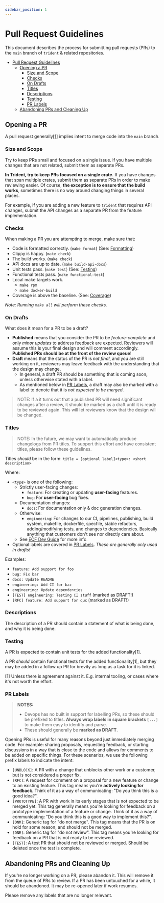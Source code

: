 ```yaml
---
sidebar_position: 1
---
```


# Pull Request Guidelines

This document describes the process for submitting pull requests (PRs) to the
`main` branch of `trident` & related repositories.

- [Pull Request Guidelines](#pull-request-guidelines)
  - [Opening a PR](#opening-a-pr)
    - [Size and Scope](#size-and-scope)
    - [Checks](#checks)
    - [On Drafts](#on-drafts)
    - [Titles](#titles)
    - [Descriptions](#descriptions)
    - [Testing](#testing)
    - [PR Labels](#pr-labels)
  - [Abandoning PRs and Cleaning Up](#abandoning-prs-and-cleaning-up)

## Opening a PR

A pull request generally[[1]](#pr-labels) implies intent to merge code into the
`main` branch.

### Size and Scope

Try to keep PRs small and focused on a single issue. If you have multiple changes
that are not related, submit them as separate PRs.

**In Trident, try to keep PRs focused on a single crate.** If you have changes that
span multiple crates, submit them as separate PRs in order to make reviewing
easier. Of course, **the exception is to ensure that the build works**, sometimes
there is no way around changing things in several places.

For example, if you are adding a new feature to `trident` that requires API
changes, submit the API changes as a separate PR from the feature
implementation.

### Checks

When making a PR you are attempting to merge, make sure that:

- Code is formatted correctly. (`make format`) (See: [Formatting](./formatting.md))
- Clippy is happy. (`make check`)
- The build works. (`make check`)
- API docs are up to date. (`make build-api-docs`)
- Unit tests pass. (`make test`) (See: [Testing](../Building/testing.md))
- Functional tests pass. (`make functional-test`)
- Local make targets work.
  - `make rpm`
  - `make docker-build`
- Coverage is above the baseline. (See: [Coverage](../Building/coverage.md))

*Note: Running `make all` will perform these checks.*

### On Drafts

What does it mean for a PR to be a draft?

- **Published** means that you consider the PR to be *feature-complete* and only
  *minor updates* to address feedback are expected. Reviewers will assume this is
  your final design and will comment accordingly. **Published PRs should be at
  the front of the review queue!**
- **Draft** means that the status of the PR is *not final*, and you
  are still working on it, reviewers may leave feedback with the understanding
  that the design may change.
  - In general, a draft PR should be something that is coming soon, unless otherwise
    stated with a label.
  - As mentioned below in [PR Labels](#pr-labels), a draft may also be marked
    with a label to denote that it is *not expected to be merged*.

> NOTE: If a it turns out that a published PR will need significant changes
> after a review, it should be marked as a draft until it is ready to be
> reviewed again. This will let reviewers know that the design will be changed.

### Titles

> NOTE: In the future, we may want to automatically produce changelogs from PR
> titles. To support this effort and have consistent titles, please follow these
> guidelines.

Titles *should* be in the form: `title = [optional label]<type>: <short description>`

Where:

- `<type>` is one of the following:
  - Strictly user-facing changes:
    - `feature`: For creating or updating **user-facing** features.
    - `bug`: For **user-facing** bug fixes.
  - Documentation changes:
    - `docs`: For documentation only & doc generation changes.
  - Otherwise:
    - `engineering`: For changes to our CI, pipelines, publishing, build system,
      makefile, dockerfile, specfile, stable refactors, adding/modifying tests,
      and changes to dependencies. Basically anything that customers don't see nor
      directly care about.
  - See [ECF Dev
    Guide](https://dev.azure.com/mariner-org/ECF/_git/ecf-docs?version=GBmain&path=/TeamDocs/dev-guide.md&_a=preview)
    for more info.
- Optional labels are covered in [PR Labels](#pr-labels). *These are generally
  only used in drafts!*

Examples:

- `feature: Add support for foo`
- `bug: Fix bar`
- `docs: Update README`
- `engineering: Add CI for baz`
- `engineering: Update dependencies`
- `[TEST] engineering: Testing CI stuff` (marked as DRAFT!)
- `[RFC] feature: Add support for qux` (marked as DRAFT!)

### Descriptions

The description of a PR should contain a statement of what is being done, and
why it is being done.

### Testing

A PR is expected to contain unit tests for the added functionality[1].

A PR *should* contain functional tests for the added functionality[1], but they
may be added in a follow up PR for brevity as long as a task for it is linked.

[1] Unless there is agreement against it. E.g. internal tooling, or cases where
it's not worth the effort.

### PR Labels

> **NOTES:**
>
> - Devops has no built in support for labelling PRs, so these should be
> prefixed to titles. **Always wrap labels in square brackets `[...]`** to make
> them easy to identify and parse.
> - These should generally be **marked as DRAFT**.

Opening PRs is useful for many reasons beyond just immediately merging code. For
example: sharing proposals, requesting feedback, or starting discussions in a
way that is close to the code and allows for comments to be added on specific
things. For these scenarios, we use the following prefix labels to indicate the
intent:

- `[UNBLOCK]`: A PR with a change that unblocks other work or a customer, but is
  not considered a proper fix.
- `[RFC]`: A request for comment on a proposal for a new feature or change to an
  existing feature. This tag means you're **actively looking for feedback**. Think
  of it as a way of communicating: "Do you think this is a good idea?".
- `[PROTOTYPE]`: A PR with work in its early stages that is not expected to be
  merged yet. This tag generally means you're looking for feedback on a
  prototype implementation of a feature or change. Think of it as a way of
  communicating: "Do you think this is a good way to implement this?".
- `[DNM]`: Generic tag for "do not merge". This tag means that the PR is on hold
  for some reason, and should not be merged.
- `[DNR]`: Generic tag for "do not review". This tag means you're looking for
  feedback on a PR that is not ready to be reviewed.
- `[TEST]`: A test PR that should not be reviewed or merged. Should be deleted
  once the test is complete.

## Abandoning PRs and Cleaning Up

If you're no longer working on a PR, please abandon it. This will remove it from
the queue of PRs to review. If a PR has been untouched for a while, it
should be abandoned. It may be re-opened later if work resumes.

Please remove any labels that are no longer relevant.
